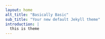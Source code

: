 ```yaml
---
layout: home
alt_title: "Basically Basic"
sub_title: "Your new default Jekyll theme"
introduction: |
  this is theme
---
```

